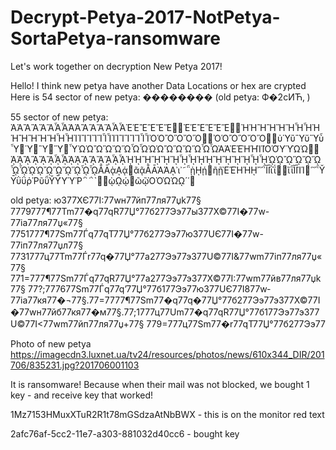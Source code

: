 # Decrypt-Petya-2017-NotPetya-SortaPetya-ransomware
Let's work together on decryption New Petya 2017!

Hello!
I think new petya have another Data Locations or hex are crypted
Here is 54 sector of new petya:
��������
(old petya: Ф�2cИЋ‚ )

55 sector of new petya:
ἈἉἊἋἌἍἎἏἈἉἊἋἌἍἎἏἘἙἚἛἜἝ἖἗ἘἙἚἛἜἝ἞἟ἨἩἪἫἬἭἮἯἨἩἪἫἬἭἮἯἸἹἺἻἼἽἾἿἸἹἺἻἼἽἾἿὈὉὊὋὌὍ὆὇ὈὉὊὋὌὍ὎὏ὐὙὒὛὔὝὖὟ὘Ὑ὚Ὓ὜Ὕ὞ὟὨὩὪὫὬὭὮὯὨὩὪὫὬὭὮὯᾺΆῈΈῊΉῚΊῸΌῪΎῺΏ὾὿ᾈᾉᾊᾋᾌᾍᾎᾏᾈᾉᾊᾋᾌᾍᾎᾏᾘᾙᾚᾛᾜᾝᾞᾟᾘᾙᾚᾛᾜᾝᾞᾟᾨᾩᾪᾫᾬᾭᾮᾯᾨᾩᾪᾫᾬᾭᾮᾯᾸᾹᾲᾼᾴ᾵ᾶᾷᾸᾹᾺΆᾼ᾽ι᾿῀῁ῂῌῄ῅ῆῇῈΈῊΉῌ῍῎῏ῘῙῒΐ῔῕ῖῗῘῙῚΊ῜῝῞῟ῨῩῢΰῤῬῦῧῨῩῪΎῬ῭΅`῰῱ῲῼῴ῵ῶῷῸΌῺΏῼ´῾῿

old petya: юЗ77ХЄ77I:77wн77йп77ля77џk77§ 7779777¶77Tm77�q77qR77Џ°77б277Ээ77ыЗ77Х©77I�77w-77iа77ля77џ«77§ 7751777¶77Sm77Ѓq77qТ77Џ°77б277Ээ77юЗ77UЄ77I�77w-77iп77ля77џл77§ 7731777ц77Tm77Ѓr77q�77Џ°77a277Ээ77эЗ77U©77I&77wm77iп77ля77џ«77§ 771=777¶77Sm77Ѓq77qR77Џ°77a277Ээ77эЗ77Х©77I:77wm77йв77ля77џk77§ 77?;777677Sm77Ѓq77q’77Џ°77б177Ээ77юЗ77UЄ77I877w­77iа77кя77�¬77§.77=7777¶77Sm77�q77q�77Џ°77б277Ээ77эЗ77Х©77I�77wн77йб77кя77�м77§.77;1777ц77Um77�q77qR77Џ°77б177Ээ77эЗ77U©77I<77wm77йп77ля77џ+77§ 779=777ц77Sm77�r77qТ77Џ°77б277Ээ77


Photo of new petya
https://imagecdn3.luxnet.ua/tv24/resources/photos/news/610x344_DIR/201706/835231.jpg?201706001103


It is ransomware! Because when their mail was not blocked, we bought 1 key - and receive key that worked!

1Mz7153HMuxXTuR2R1t78mGSdzaAtNbBWX - this is on the monitor red text

2afc76af-5cc2-11e7-a303-881032d40cc6 - bought key
